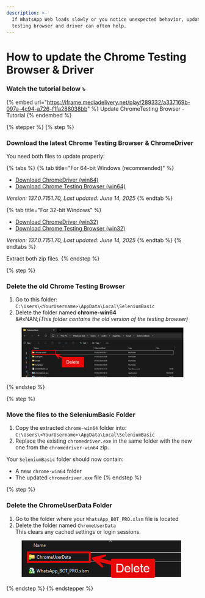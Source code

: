 ```yaml
---
description: >-
  If WhatsApp Web loads slowly or you notice unexpected behavior, updating the
  testing browser and driver can often help.
---
```


# How to update the Chrome Testing Browser & Driver

### Watch the tutorial below ⤵️

{% embed url="https://iframe.mediadelivery.net/play/289332/a337169b-097a-4c94-a726-f1fa288038bb" %}
Update ChromeTesting Browser - Tutorial
{% endembed %}

{% stepper %}
{% step %}
### Download the latest Chrome Testing Browser & ChromeDriver

You need both files to update properly:

{% tabs %}
{% tab title="For 64-bit Windows (recommended)" %}
* [Download ChromeDriver (win64)](https://storage.googleapis.com/chrome-for-testing-public/137.0.7151.70/win64/chromedriver-win64.zip)
* [Download Chrome Testing Browser (win64)](https://storage.googleapis.com/chrome-for-testing-public/137.0.7151.70/win64/chrome-win64.zip)

_Version: 137.0.7151.70, Last updated: June 14, 2025_
{% endtab %}

{% tab title="For 32-bit Windows" %}
* [Download ChromeDriver (win32)](https://storage.googleapis.com/chrome-for-testing-public/137.0.7151.70/win32/chromedriver-win32.zip)
* [Download Chrome Testing Browser (win32)](https://storage.googleapis.com/chrome-for-testing-public/137.0.7151.70/win32/chrome-win32.zip)

_Version: 137.0.7151.70, Last updated: June 14, 2025_
{% endtab %}
{% endtabs %}

Extract both zip files.
{% endstep %}

{% step %}
### Delete the old Chrome Testing Browser

1. Go to this folder:\
   `C:\Users\<YourUsername>\AppData\Local\SeleniumBasic`
2. Delete the folder named **chrome-win64**\
   &#xNAN;_(This folder contains the old version of the testing browser)_

<figure><img src=".gitbook/assets/image (30).png" alt=""><figcaption></figcaption></figure>
{% endstep %}

{% step %}
### Move the files to the SeleniumBasic Folder

1. Copy the extracted `chrome-win64` folder into:\
   `C:\Users\<YourUsername>\AppData\Local\SeleniumBasic`
2. Replace the existing `chromedriver.exe` in the same folder with the new one from the `chromedriver-win64` zip.

Your `SeleniumBasic` folder should now contain:

* A new `chrome-win64` folder
* The updated `chromedriver.exe` file
{% endstep %}

{% step %}
### Delete the ChromeUserData Folder

1. Go to the folder where your `WhatsApp_BOT_PRO.xlsm` file is located
2. Delete the folder named `ChromeUserData`\
   This clears any cached settings or login sessions.

<div align="left"><figure><img src=".gitbook/assets/image (32).png" alt=""><figcaption></figcaption></figure></div>
{% endstep %}
{% endstepper %}
